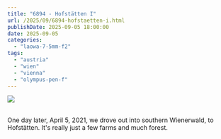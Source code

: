 ```yaml
---
title: "6894 - Hofstätten I"
url: /2025/09/6894-hofstaetten-i.html
publishDate: 2025-09-05 18:00:00
date: 2025-09-05
categories:
  - "laowa-7-5mm-f2"
tags:
  - "austria"
  - "wien"
  - "vienna"
  - "olympus-pen-f"
---
```

<div class="container">
<div class="center"><a target="_blank" href="https://d25zfm9zpd7gm5.cloudfront.net/1200x1200/2021/20210405_131127_lr.jpg"><img class="webfeedsFeaturedVisual" src="https://d25zfm9zpd7gm5.cloudfront.net/0600x0600/2021/20210405_131127_lr.jpg" /></a></div>
</div>
<br />

One day later, April 5, 2021, we drove out into southern
Wienerwald, to Hofstätten. It's really just a few farms and
much forest.
